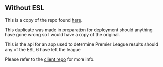 ## Without ESL

This is a copy of the repo found [here](https://github.com/reactionaryzebra/without-esl-api).

This duplicate was made in preparation for deployment should anything have gone wrong so I would have a copy of the original.

This is the api for an app used to determine Premier League results should any of the ESL 6 have left the league.

Please refer to the [client repo](https://github.com/reactionaryzebra/without-esl-frontend) for more info.

